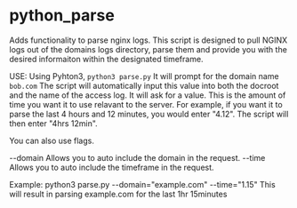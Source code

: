 # python_parse
Adds functionality to parse nginx logs.
This script is designed to pull NGINX logs out of the domains logs directory, parse them and provide you with the desired informaiton within the designated timeframe.

USE:
Using Pyhton3, `python3 parse.py`
It will prompt for the domain name
`bob.com`
The script will automatically input this value into both the docroot and the name of the access log.
It will ask for a value. This is the amount of time you want it to use relavant to the server. For example, if you want it to parse the last 4 hours and 12 minutes,
you would enter "4.12". The script will then enter "4hrs 12min".

You can also use flags.

--domain      Allows you to auto include the domain in the request.
--time        Allows you to auto include the timeframe in the request.

Example:
python3 parse.py --domain="example.com" --time="1.15"
This will result in parsing example.com for the last 1hr 15minutes
